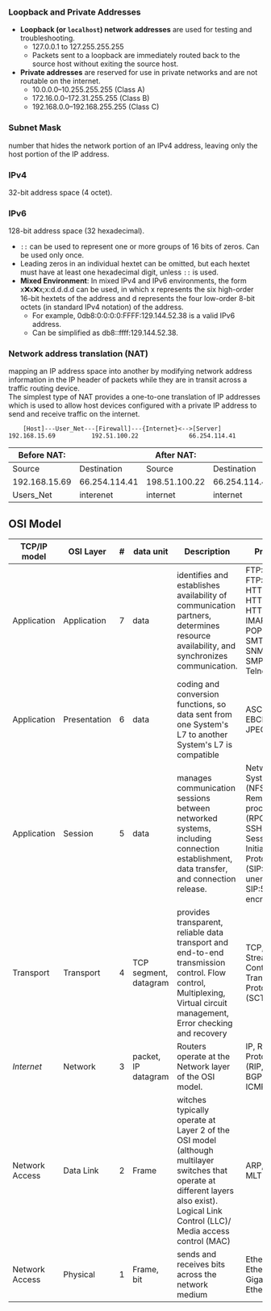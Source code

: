 ### Loopback and Private Addresses
- **Loopback (or `localhost`) network addresses** are used for testing and troubleshooting.
    - 127.0.0.1 to 127.255.255.255
    - Packets sent to a loopback are immediately routed back to the source host without exiting the source host.
- **Private addresses** are reserved for use in private networks and are not routable on the internet.
    - 10.0.0.0–10.255.255.255 (Class A)
    - 172.16.0.0–172.31.255.255 (Class B)
    - 192.168.0.0–192.168.255.255 (Class C)

### Subnet Mask
number that hides the network portion of an IPv4 address, leaving only the host portion of the IP address.

### IPv4
32-bit address space (4 octet).
### IPv6
128-bit address space (32 hexadecimal).
- `::` can be used to represent one or more groups of 16 bits of zeros. Can be used only once.
- Leading zeros in an individual hextet can be omitted, but each hextet must have at least one hexadecimal digit, unless `::` is used.
- **Mixed Environment**: In mixed IPv4 and IPv6 environments, the form x:x:x:x:x;x:d.d.d.d can be used, in which x represents the six high-order 16-bit hextets of the address and d represents the four low-order 8-bit octets (in standard IPv4 notation) of the address.
    - For example, 0db8:0:0:0:0:FFFF:129.144.52.38 is a valid IPv6 address.
    - Can be simplified as db8::ffff:129.144.52.38.

### Network address translation (NAT)
mapping an IP address space into another by modifying network address information in the IP header of packets while they are in transit across a traffic routing device. \
The simplest type of NAT provides a one-to-one translation of IP addresses which is used to allow host devices configured with a private IP address to send and receive traffic on the internet.
```
    [Host]---User_Net---[Firewall]---{Internet}<-->[Server]
192.168.15.69          192.51.100.22              66.254.114.41
```
|Before NAT:| | After NAT:| |
|-|-|-|-|	
|Source |	Destination	| Source |	Destination|
|192.168.15.69|	66.254.114.41| 198.51.100.22	|66.254.114.41|
|Users_Net|	interenet	|internet|	internet|

## OSI Model
|TCP/IP model| OSI Layer | #| data unit | Description | Protocols |
|-|-------|---|-|-|-|
|Application| Application   | 7 | data| identifies and establishes availability of communication partners, determines resource availability, and synchronizes communication. | FTP:20, FTP:21, HTTP:80, HTTPS:443, HTTPS:8443), IMAP:143, POP3:110, SMTP:25, SNMP:161, SMP:162, Telnet:23 |
|Application| Presentation  | 6 | data |coding and conversion functions, so data sent from one System's L7 to another System's L7 is compatible | ASCII, EBCDIC, GIF, JPEG, MPEG |
|Application| Session       | 5 | data | manages communication sessions between networked systems, including connection establishment, data transfer, and connection release. |Network File System (NFS:2049), Remote procedure call (RPC), SSH:22, Session Initiation Protocol (SIP:5060 unencrypted, SIP:5061 encrypted) |
|Transport | Transport     | 4 | TCP segment, datagram |provides transparent, reliable data transport and end-to-end transmission control. Flow control, Multiplexing, Virtual circuit management, Error checking and recovery | TCP, UDP, Stream Control Transmission Protocol (SCTP)   |
|*Internet*| Network       | 3 | packet, IP datagram | Routers operate at the Network layer of the OSI model. | IP, Routing Protocols (RIP, OSPF, BGP, EIGRP), ICMP |
|Network Access| Data Link     | 2 | Frame |witches typically operate at Layer 2 of the OSI model (although multilayer switches that operate at different layers also exist).  Logical Link Control (LLC)/ Media access control (MAC) | ARP, PPP, MLT|
|Network Access| Physical      | 1 | Frame, bit | sends and receives bits across the network medium | Ethernet, Fast Ethernet, Gigabit Ethernet, WiFi |
